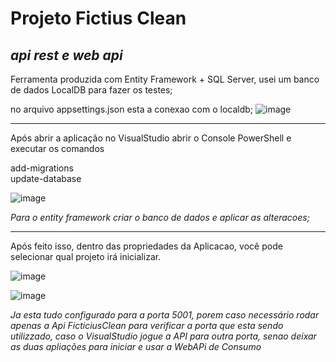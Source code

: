 # Projeto Fictius Clean

<h2><i> api rest e web api </i></h2>

Ferramenta produzida com Entity Framework + SQL Server, usei um banco de dados LocalDB para fazer os testes; 

no arquivo appsettings.json esta a conexao com o localdb;
![image](https://user-images.githubusercontent.com/28540187/160851056-fb2fe4cd-7130-415c-bc9a-f91a3575b43a.png)
<br><hr>

Após abrir a aplicação no VisualStudio abrir o Console PowerShell e executar os comandos

add-migrations<br>
update-database<br>

![image](https://user-images.githubusercontent.com/28540187/160844513-afee2859-65e0-42ca-b6c6-10a4526b2163.png)

*Para o entity framework criar o banco de dados e aplicar as alteracoes;* <br><hr>

Após feito isso, dentro das propriedades da Aplicacao, você pode selecionar qual projeto irá inicializar.

![image](https://user-images.githubusercontent.com/28540187/160852090-0c4a3db3-24fc-4165-9b96-da49ce119db6.png)

![image](https://user-images.githubusercontent.com/28540187/160844437-588ae821-4414-44d4-b301-81b3acd00dda.png)

<i>Ja esta tudo configurado para a porta 5001, porem caso necessário rodar apenas a Api FicticiusClean para verificar a porta que esta sendo utilizzado, caso o VisualStudio jogue a API para outra porta, senao deixar as duas apliações para iniciar e usar a WebAPi de Consumo</i>
